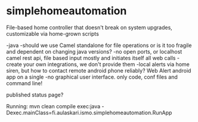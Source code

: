 # simplehomeautomation
File-based home controller that doesn't break on system upgrades, customizable via home-grown scripts

-java -should we use Camel standalone for file operations or is it too fragile and dependent on changing java versions?
-no open ports, or localhost camel rest api, file based input mostly and initiates itself all web calls -create your own integrations, we don't provide them
-local alerts via home siren, but how to contact remote android phone reliably? Web Alert android app on a single
-no graphical user interface. only code, conf files and command line!

published status page?

Running: mvn clean compile exec:java -Dexec.mainClass=fi.aulaskari.ismo.simplehomeautomation.RunApp
